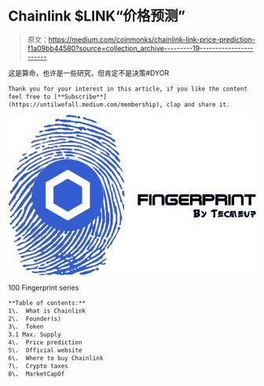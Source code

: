 # Chainlink $LINK“价格预测”

> 原文：<https://medium.com/coinmonks/chainlink-link-price-prediction-f1a09bb44580?source=collection_archive---------19----------------------->

这是算命，也许是一些研究，但肯定不是决策#DYOR

```
Thank you for your interest in this article, if you like the content feel free to [**Subscribe**](https://untilwefall.medium.com/membership), clap and share it.
```

![](img/7cd0952188bde94565b88a83518ede3c.png)

100 Fingerprint series

```
**Table of contents:** 
1\.  What is Chainlink
2\.  Founder(s)
3\.  Token 
3.1 Max. Supply 
4\.  Price prediction
5\.  Official website
6\.  Where to buy Chainlink
7\.  Crypto taxes
8\.  MarketCapOf
```